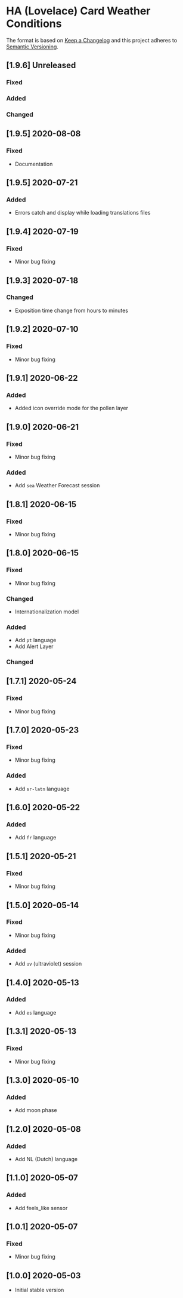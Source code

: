 # HA (Lovelace) Card Weather Conditions

The format is based on [Keep a Changelog](http://keepachangelog.com/)
and this project adheres to [Semantic Versioning](http://semver.org/).

## [1.9.6] Unreleased
### Fixed

### Added

### Changed

## [1.9.5] 2020-08-08
### Fixed
- Documentation

## [1.9.5] 2020-07-21
### Added
- Errors catch and display while loading translations files

## [1.9.4] 2020-07-19
### Fixed
- Minor bug fixing

## [1.9.3] 2020-07-18
### Changed
- Exposition time change from hours to minutes

## [1.9.2] 2020-07-10
### Fixed
- Minor bug fixing

## [1.9.1] 2020-06-22
### Added
- Added icon override mode for the pollen layer

## [1.9.0] 2020-06-21
### Fixed
- Minor bug fixing

### Added
- Add `sea` Weather Forecast session

## [1.8.1] 2020-06-15
### Fixed
- Minor bug fixing

## [1.8.0] 2020-06-15
### Fixed
- Minor bug fixing

### Changed
- Internationalization model 

### Added
- Add `pt` language
- Add Alert Layer

### Changed
## [1.7.1] 2020-05-24
### Fixed
- Minor bug fixing

## [1.7.0] 2020-05-23
### Fixed
- Minor bug fixing

### Added
- Add `sr-latn` language

## [1.6.0] 2020-05-22
### Added
- Add `fr` language

## [1.5.1] 2020-05-21
### Fixed
- Minor bug fixing

## [1.5.0] 2020-05-14
### Fixed
- Minor bug fixing
### Added
- Add `uv` (ultraviolet) session

## [1.4.0] 2020-05-13
### Added
- Add `es` language

## [1.3.1] 2020-05-13
### Fixed
- Minor bug fixing

## [1.3.0] 2020-05-10
### Added
- Add moon phase

## [1.2.0] 2020-05-08
### Added
- Add NL (Dutch) language

## [1.1.0] 2020-05-07
### Added
- Add feels_like sensor

## [1.0.1] 2020-05-07
### Fixed
- Minor bug fixing

## [1.0.0] 2020-05-03
- Initial stable version